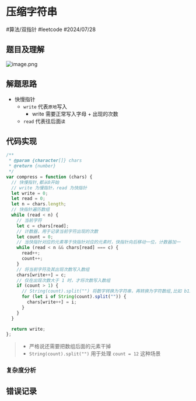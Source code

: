 
# 压缩字符串


#算法/双指针  #leetcode  #2024/07/28 

## 题目及理解

![image.png](https://832-1310531898.cos.ap-beijing.myqcloud.com/b269dbb6ca9b010349e814b8bfbfb370.png)

## 解题思路

- 快慢指针
   - `write` 代表`原地`写入
      - write 需要正常写入字母 + 出现的次数
   - `read` 代表往后面`读`

## 代码实现

```javascript
/**
 * @param {character[]} chars
 * @return {number}
 */
var compress = function (chars) {
  // 快慢指针,都从0开始
  // write 为慢指针，read 为快指针
  let write = 0;
  let read = 0;
  let n = chars.length;
  // 快指针遍历数组
  while (read < n) {
    // 当前字符
    let c = chars[read];
    // 计数器，用于记录当前字符出现的次数
    let count = 0;
    // 当快指针对应的元素等于快指针对应的元素时，快指针向后移动一位，计数器加一
    while (read < n && chars[read] === c) {
      read++;
      count++;
    }
    // 将当前字符及其出现次数写入数组
    chars[write++] = c;
    // 仅在出现次数大于 1 时，才将次数写入数组
    if (count > 1) {
      // String(count).split("") 将数字转换为字符串，再转换为字符数组,比如 b12 -> ['b','1', '2']
      for (let i of String(count).split("")) {
        chars[write++] = i;
      }
    }
  }

  return write;
};

```

> - 严格说还需要把数组后面的元素干掉
> - `String(count).split("")` 用于处理 `count = 12` 这种场景

### 复杂度分析

## 错误记录

